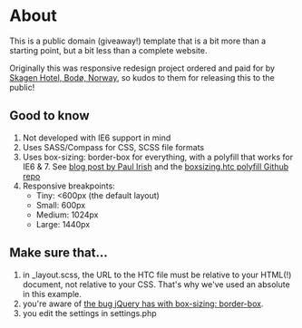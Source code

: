 # About

This is a public domain (giveaway!) template that is a bit more than a starting point, but a bit less than a complete website. 

Originally this was responsive redesign project ordered and paid for by [Skagen Hotel, Bodø, Norway](http://skagen-hotel.no), so kudos to them for releasing this to the public!

## Good to know

1.  Not developed with IE6 support in mind
2.  Uses SASS/Compass for CSS, SCSS file formats
3.  Uses box-sizing: border-box for everything, with a polyfill that works for IE6 & 7. See [blog post by Paul Irish](http://paulirish.com/2012/box-sizing-border-box-ftw/) and the [boxsizing.htc polyfill Github repo](https://github.com/Schepp/box-sizing-polyfill)
4.  Responsive breakpoints:
    *  Tiny: <600px (the default layout)
    *  Small: 600px
    *  Medium: 1024px
    *  Large: 1440px

## Make sure that…
1.  in _layout.scss, the URL to the HTC file must be relative to your HTML(!) document, not relative to your CSS. That's why we've used an absolute in this example.
2.  you're aware of [the bug jQuery has with box-sizing: border-box](http://bugs.jquery.com/ticket/11004).
3.  you edit the settings in settings.php